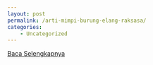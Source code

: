 ```yaml
---
layout: post
permalink: /arti-mimpi-burung-elang-raksasa/
categories:
    - Uncategorized
---
```


[Baca Selengkapnya](/02)